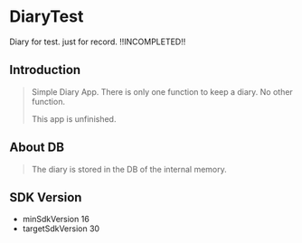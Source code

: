 # DiaryTest
Diary for test. just for record.
!!INCOMPLETED!!

## Introduction
> Simple Diary App. There is only one function to keep a diary. No other function.
> 
> This app is unfinished.

## About DB
> The diary is stored in the DB of the internal memory.

## SDK Version
+ minSdkVersion 16
+ targetSdkVersion 30
